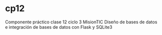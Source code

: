 # cp12
Componente práctico clase 12 ciclo 3 MisionTIC
Diseño de bases de datos e integración de bases de datos con Flask y SQLite3
